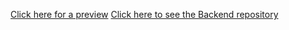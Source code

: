 [Click here for a preview](https://awesome-yalow-92bc7b.netlify.app/)
[Click here to see the Backend repository](https://github.com/juliantran003/tripadvisor-backend)
